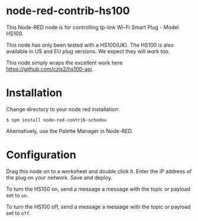 # node-red-contrib-hs100

This Node-RED node is for controlling tp-link Wi-Fi Smart Plug - Model HS100.

This node has only been tested with a HS100(UK). The HS100 is also available in US and EU plug versions. We expect they will work too.

This node simply wraps the excellent work here https://github.com/czjs2/hs100-api. 

# Installation

Change directory to your node red installation:

    $ npm install node-red-contrib-schedex
  
Alternatively, use the Palette Manager in Node-RED.

# Configuration

Drag this node on to a worksheet and double click it. Enter the IP address of the plug on your network. Save and deploy.

To turn the HS100 on, send a message a message with the topic or payload set to `on`.

To turn the HS100 off, send a message a message with the topic or payload set to `off`.
